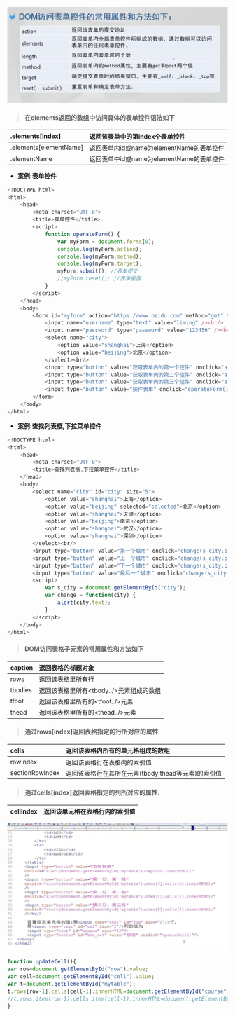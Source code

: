 ![](/assets/J2.png)

> #### 在elements返回的数组中访问具体的表单控件语法如下

| .elements\[index\] | 返回该表单中的第index个表单控件 |
| :--- | :--- |
| .elements\[elementName\] | 返回表单内id或name为elementName的表单控件 |
| .elementName | 返回表单中id或name为elementName的表单控件 |

* **案例:表单控件**

```js
<!DOCTYPE html>
<html>
	<head>
		<meta charset="UTF-8">
		<title>表单控件</title>
		<script>
			function operateForm() {
				var myForm = document.forms[0];
				console.log(myForm.action);
				console.log(myForm.method);
				console.log(myForm.target);
				myForm.submit(); //表单提交
				//myForm.reset(); //表单重置
			}
		</script>
	</head>
	<body>
		<form id="myform" action="https://www.baidu.com" method="get" target="_self">
			<input name="username" type="text" value="liming" /><br/>
			<input name="password" type="password" value="123456" /><br/>
			<select name="city">
				<option value="shanghai">上海</option>
				<option value="beijing">北京</option>
			</select><br/>
			<input type="button" value="获取表单内的第一个控件" onclick="alert(document.getElementById('myform').elements[0].value)" />
			<input type="button" value="获取表单内的第二个控件" onclick="alert(document.getElementById('myform').elements['password'].value)" />
			<input type="button" value="获取表单内的第三个控件" onclick="alert(document.getElementById('myform').city.value)" />
			<input type="button" value="操作表单" onclick="operateForm()" />
		</form>
	</body>
</html>
```

* **案例:查找列表框,下拉菜单控件**

```js
<!DOCTYPE html>
<html>
	<head>
		<meta charset="UTF-8">
		<title>查找列表框,下拉菜单控件</title>
	</head>
	<body>
		<select name="city" id="city" size="5">
			<option value="shanghai">上海</option>
			<option value="beijing" selected="selected">北京</option>
			<option value="shanghai">天津</option>
			<option value="beijing">南京</option>
			<option value="shanghai">武汉</option>
			<option value="shanghai">深圳</option>
		</select><br/>
		<input type="button" value="第一个城市" onclick="change(s_city.options[0])" />
		<input type="button" value="上一个城市" onclick="change(s_city.options[s_city.selectedIndex-1])" />
		<input type="button" value="下一个城市" onclick="change(s_city.options[s_city.selectedIndex+1])" />
		<input type="button" value="最后一个城市" onclick="change(s_city.options[s_city.length-1])" />
		<script>
			var s_city = document.getElementById("city");
			var change = function(city) {
				alert(city.text);
			}
		</script>
	</body>
</html>
```

> #### DOM访问表格子元素的常用属性和方法如下

| caption | 返回表格的标题对象 |
| :--- | :--- |
| rows | 返回该表格里所有行 |
| tbodies | 返回该表格里所有&lt;tbody../&gt;元素组成的数组 |
| tfoot | 返回该表格里所有的&lt;tfoot../&gt;元素 |
| thead | 返回该表格里所有的&lt;thead../&gt;元素 |

> #### 通过rows\[index\]返回表格指定的行所对应的属性

| cells | 返回该表格内所有的单元格组成的数组 |
| :--- | :--- |
| rowIndex | 返回该表格行在表格内的索引值 |
| sectionRowIndex | 返回该表格行在其所在元素\(tbody,thead等元素\)的索引值 |

> #### **通过cells\[index\]返回表格指定的列所对应的属性:**

| cellIndex | 返回该单元格在表格行内的索引值 |
| :--- | :--- |


![](/assets/kk.jpg)

```js
function updateCell(){
var row=document.getElementById("row").value;
var cell=document.getElementById("cell").value;
var t=document.getElementById("mytable");
t.rows[row-1].cells[cell-1].innerHTML=document.getElementById("course").value;
//t.rows.item(row-1).cells.item(cell-1).innerHTML=document.getElementById("course").value;
}
```



